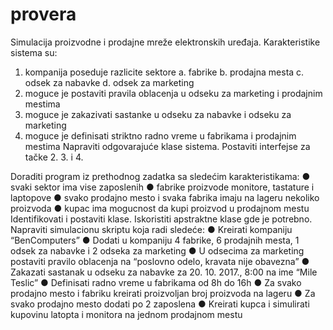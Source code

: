 # provera

Simulacija proizvodne i prodajne mreže elektronskih uređaja.
Karakteristike sistema su:
1. kompanija poseduje razlicite sektore
a. fabrike
b. prodajna mesta
c. odsek za nabavke
d. odsek za marketing
2. moguce je postaviti pravila oblacenja u odseku za marketing i prodajnim mestima
3. moguce je zakazivati sastanke u odseku za nabavke i odseku za marketing
4. moguce je definisati striktno radno vreme u fabrikama i prodajnim mestima
Napraviti odgovarajuće klase sistema. Postaviti interfejse za tačke 2. 3. i 4.

Doraditi program iz prethodnog zadatka sa sledećim karakteristikama:
● svaki sektor ima vise zaposlenih
● fabrike proizvode monitore, tastature i laptopove
● svako prodajno mesto i svaka fabrika imaju na lageru nekoliko proizvoda
● kupac ima mogucnost da kupi proizvod u prodajnom mestu
Identifikovati i postaviti klase. Iskoristiti apstraktne klase gde je potrebno.
Napraviti simulacionu skriptu koja radi sledeće:
● Kreirati kompaniju “BenComputers”
● Dodati u kompaniju 4 fabrike, 6 prodajnih mesta, 1 odsek za nabavke i 2 odseka za
marketing
● U odsecima za marketing postaviti pravilo oblacenja na “poslovno odelo, kravata nije
obavezna”
● Zakazati sastanak u odseku za nabavke za 20. 10. 2017., 8:00 na ime “Mile Teslic”
● Definisati radno vreme u fabrikama od 8h do 16h
● Za svako prodajno mesto i fabriku kreirati proizvoljan broj proizvoda na lageru
● Za svako prodajno mesto dodati po 2 zaposlena
● Kreirati kupca i simulirati kupovinu latopta i monitora na jednom prodajnom mestu
